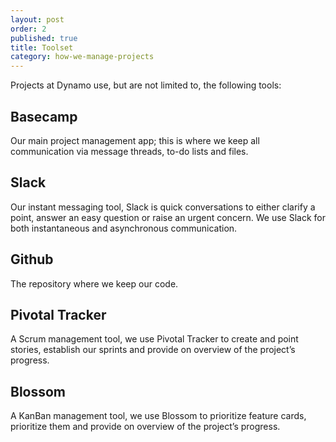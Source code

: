 ```yaml
---
layout: post
order: 2
published: true
title: Toolset
category: how-we-manage-projects
---
```

Projects at Dynamo use, but are not limited to, the following tools:

<!-- more -->

## Basecamp

Our main project management app; this is where we keep all communication via message threads, to-do lists and files.

## Slack

Our instant messaging tool, Slack is quick conversations to either clarify a point, answer an easy question or raise an urgent concern. We use Slack for both instantaneous and asynchronous communication. 

## Github

The repository where we keep our code.

## Pivotal Tracker

A Scrum management tool, we use Pivotal Tracker to create and point stories, establish our sprints and provide on overview of the project’s progress.

## Blossom

A KanBan management tool, we use Blossom to prioritize feature cards, prioritize them and provide on overview of the project’s progress.
